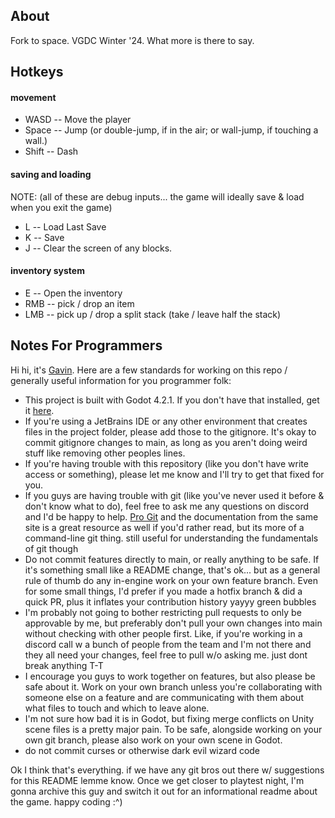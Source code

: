 ## About
 Fork to space. VGDC Winter '24. What more is there to say.

## Hotkeys

#### movement

 * WASD -- Move the player
 * Space -- Jump (or double-jump, if in the air; or wall-jump, if touching a wall.)
 * Shift -- Dash

#### saving and loading 
NOTE: (all of these are debug inputs... the game will ideally save & load when you exit the game)
 * L -- Load Last Save
 * K -- Save
 * J -- Clear the screen of any blocks.

#### inventory system

 * E -- Open the inventory
 * RMB -- pick / drop an item
 * LMB -- pick up / drop a split stack (take / leave half the stack)

## Notes For Programmers
 Hi hi, it's [Gavin](https://github.com/gavindg). Here are a few standards for working on this repo / generally useful information for you programmer folk:

 * This project is built with Godot 4.2.1. If you don't have that installed, get it [here](https://godotengine.org/).
 * If you're using a JetBrains IDE or any other environment that creates files in the project folder, please add those to the gitignore. It's okay to commit gitignore changes to main, as long as you aren't doing weird stuff like removing other peoples lines.
 * If you're having trouble with this repository (like you don't have write access or something), please let me know and I'll try to get that fixed for you. 
 * If you guys are having trouble with git (like you've never used it before & don't know what to do), feel free to ask me any questions on discord and I'd be happy to help. [Pro Git](https://git-scm.com/book/en/v2) and the documentation from the same site is a great resource as well if you'd rather read, but its more of a command-line git thing. still useful for understanding the fundamentals of git though
 * Do not commit features directly to main, or really anything to be safe. If it's something small like a README change, that's ok... but as a general rule of thumb do any in-engine work on your own feature branch. Even for some small things, I'd prefer if you made a hotfix branch & did a quick PR, plus it inflates your contribution history yayyy green bubbles
 * I'm probably not going to bother restricting pull requests to only be approvable by me, but preferably don't pull your own changes into main without checking with other people first. Like, if you're working in a discord call w a bunch of people from the team and I'm not there and they all need your changes, feel free to pull w/o asking me. just dont break anything T-T
 * I encourage you guys to work together on features, but also please be safe about it. Work on your own branch unless you're collaborating with someone else on a feature and are communicating with them about what files to touch and which to leave alone.
 * I'm not sure how bad it is in Godot, but fixing merge conflicts on Unity scene files is a pretty major pain. To be safe, alongside working on your own git branch, please also work on your own scene in Godot.
 * do not commit curses or otherwise dark evil wizard code

 Ok I think that's everything. if we have any git bros out there w/ suggestions for this README lemme know. Once we get closer to playtest night, I'm gonna archive this guy and switch it out for an informational readme about the game. happy coding :^)
